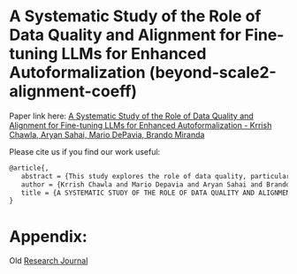 # A Systematic Study of the Role of Data Quality and Alignment for Fine-tuning LLMs for Enhanced Autoformalization (beyond-scale2-alignment-coeff)

Paper link here: [A Systematic Study of the Role of Data Quality and Alignment for Fine-tuning LLMs for Enhanced Autoformalization - Krrish Chawla, Aryan Sahai, Mario DePavia, Brando Miranda](https://scholar.google.com/citations?view_op=view_citation&hl=en&user=_NQJoBkAAAAJ&sortby=pubdate&citation_for_view=_NQJoBkAAAAJ:r0BpntZqJG4C)

Please cite us if you find our work useful:
```latex
@article{,
   abstract = {This study explores the role of data quality, particularly alignment, in fine-tuning Large Language Models (LLMs) for the task of autoformalization. Contrary to the conventional emphasis on dataset size, our research highlights the importance of data alignment-the similarity between training data and target domain. Through our experiments, we demonstrate a negative correlation between data alignment and model perplexity loss. These findings suggest a re-evaluation of LLM training approaches, emphasizing quality and relevance over quantity, especially in specialized applications such as autoformalization.},
   author = {Krrish Chawla and Mario Depavia and Aryan Sahai and Brando Miranda},
   title = {A SYSTEMATIC STUDY OF THE ROLE OF DATA QUALITY AND ALIGNMENT FOR FINE-TUNING LLMS FOR ENHANCED AUTO-FORMALIZATION},
}
```

# Appendix:

Old [Research Journal](https://docs.google.com/document/d/1tDnoZxS_aR6uM73HkraY-H0mNNB-GwR9L7SdOe2QVis/edit#heading=h.26b82dmr8wj8)
